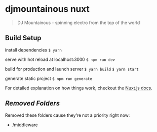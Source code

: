# djmountainous nuxt
> DJ Mountainous - spinning electro from the top of the world

## Build Setup
install dependencies
`$ yarn`

serve with hot reload at localhost:3000
`$ npm run dev`

build for production and launch server
`$ yarn build`
`$ yarn start`

generate static project
`$ npm run generate`

For detailed explanation on how things work, checkout the [Nuxt.js docs](https://github.com/nuxt/nuxt.js).

## *Removed Folders*
Removed these folders cause they're not a priority right now:
- /middleware
